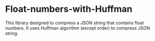 # Float-numbers-with-Huffman
This library designed to compress a JSON string that contains float numbers. It uses Huffman algorithm (except order) to compress JSON string.
